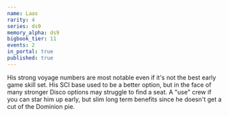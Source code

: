 ```yaml
---
name: Laas
rarity: 4
series: ds9
memory_alpha: ds9
bigbook_tier: 11
events: 2
in_portal: true
published: true
---
```


His strong voyage numbers are most notable even if it's not the best early game skill set. His SCI base used to be a better option, but in the face of many stronger Disco options may struggle to find a seat. A "use" crew if you can star him up early, but slim long term benefits since he doesn't get a cut of the Dominion pie.
